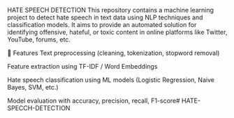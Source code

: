 HATE SPEECH DETECTION
This repository contains a machine learning project to detect hate speech in text data using NLP techniques and classification models. It aims to provide an automated solution for identifying offensive, hateful, or toxic content in online platforms like Twitter, YouTube, forums, etc.

📌 Features
Text preprocessing (cleaning, tokenization, stopword removal)

Feature extraction using TF-IDF / Word Embeddings

Hate speech classification using ML models (Logistic Regression, Naive Bayes, SVM, etc.)

Model evaluation with accuracy, precision, recall, F1-score# HATE-SPECCH-DETECTION
